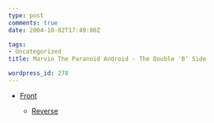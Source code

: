 ```yaml
---
type: post
comments: true
date: 2004-10-02T17:49:00Z

tags:
- Uncategorized
title: Marvin The Paranoid Android - The Double 'B' Side

wordpress_id: 278
---
```


* [Front](http://www.btinternet.com/~generalmishmash/images/MarvinA.jpg)

		
  * [Reverse](http://www.btinternet.com/~generalmishmash/images/MarvinB.jpg)

	
